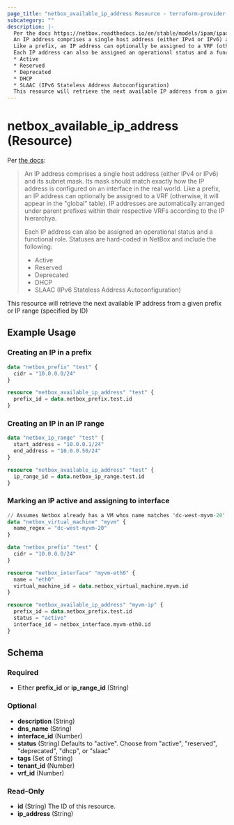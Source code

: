 ```yaml
---
page_title: "netbox_available_ip_address Resource - terraform-provider-netbox"
subcategory: ""
description: |-
  Per the docs https://netbox.readthedocs.io/en/stable/models/ipam/ipaddress/:
  An IP address comprises a single host address (either IPv4 or IPv6) and its subnet mask. Its mask should match exactly how the IP address is configured on an interface in the real world.
  Like a prefix, an IP address can optionally be assigned to a VRF (otherwise, it will appear in the "global" table). IP addresses are automatically arranged under parent prefixes within their respective VRFs according to the IP hierarchya.
  Each IP address can also be assigned an operational status and a functional role. Statuses are hard-coded in NetBox and include the following:
  * Active
  * Reserved
  * Deprecated
  * DHCP
  * SLAAC (IPv6 Stateless Address Autoconfiguration)
  This resource will retrieve the next available IP address from a given prefix or IP range (specified by ID)
---
```


# netbox_available_ip_address (Resource)

Per [the docs](https://netbox.readthedocs.io/en/stable/models/ipam/ipaddress/):

> An IP address comprises a single host address (either IPv4 or IPv6) and its subnet mask. Its mask should match exactly how the IP address is configured on an interface in the real world.
> Like a prefix, an IP address can optionally be assigned to a VRF (otherwise, it will appear in the "global" table). IP addresses are automatically arranged under parent prefixes within their respective VRFs according to the IP hierarchya.
>
> Each IP address can also be assigned an operational status and a functional role. Statuses are hard-coded in NetBox and include the following: 
> * Active
> * Reserved
> * Deprecated
> * DHCP
> * SLAAC (IPv6 Stateless Address Autoconfiguration)

This resource will retrieve the next available IP address from a given prefix or IP range (specified by ID)

## Example Usage
### Creating an IP in a prefix
```terraform
data "netbox_prefix" "test" {
  cidr = "10.0.0.0/24"
}

resource "netbox_available_ip_address" "test" {
  prefix_id = data.netbox_prefix.test.id
}
```

### Creating an IP in an IP range
```terraform
data "netbox_ip_range" "test" {
  start_address = "10.0.0.1/24"
  end_address = "10.0.0.50/24"
}

resource "netbox_available_ip_address" "test" {
  ip_range_id = data.netbox_ip_range.test.id
}
```

### Marking an IP active and assigning to interface
```terraform
// Assumes Netbox already has a VM whos name matches 'dc-west-myvm-20'
data "netbox_virtual_machine" "myvm" {
  name_regex = "dc-west-myvm-20"
}

data "netbox_prefix" "test" {
  cidr = "10.0.0.0/24"
}

resource "netbox_interface" "myvm-eth0" {
  name = "eth0"
  virtual_machine_id = data.netbox_virtual_machine.myvm.id
}

resource "netbox_available_ip_address" "myvm-ip" {
  prefix_id = data.netbox_prefix.test.id
  status = "active"
  interface_id = netbox_interface.myvm-eth0.id
}
```

## Schema

### Required

- Either **prefix_id** or **ip_range_id** (String)

### Optional

- **description** (String)
- **dns_name** (String)
- **interface_id** (Number)
- **status** (String) Defaults to "active".  Choose from "active", "reserved", "deprecated", "dhcp", or "slaac"
- **tags** (Set of String)
- **tenant_id** (Number)
- **vrf_id** (Number)

### Read-Only

- **id** (String) The ID of this resource.
- **ip_address** (String)
